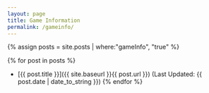 ```yaml
---
layout: page
title: Game Information
permalink: /gameinfo/
---
```


{% assign posts = site.posts | where:"gameInfo", "true" %}

{% for post in posts %}
*   [{{ post.title }}]({{ site.baseurl }}{{ post.url }}) (Last Updated: {{ post.date | date_to_string }})
{% endfor %}

